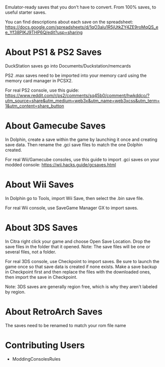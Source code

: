 Emulator-ready saves that you don't have to convert. From 100% saves, to useful starter saves.

You can find descriptions about each save on the spreadsheet:
https://docs.google.com/spreadsheets/d/1qO3alu1R5jUtkZY4ZE9roMqQS_ee_Yf38PIKJ9THP6Q/edit?usp=sharing

# About PS1 & PS2 Saves
DuckStation saves go into Documents/Duckstation/memcards

PS2 .max saves need to be imported into your memory card using the memory card manager in PCSX2.

For real PS2 console, use this guide: https://www.reddit.com/r/ps2/comments/sq45b0/comment/hwkddco/?utm_source=share&utm_medium=web3x&utm_name=web3xcss&utm_term=1&utm_content=share_button

# About Gamecube Saves
In Dolphin, create a save within the game by launching it once and creating save data. Then rename the .gci save files to match the one Dolphin created.

For real Wii/Gamecube consoles, use this guide to import .gci saves on your modded console: https://wii.hacks.guide/gcsaves.html

# About Wii Saves
In Dolphin go to Tools, import Wii Save, then select the .bin save file.

For real Wii console, use SaveGame Manager GX to import saves.

# About 3DS Saves
In Citra right click your game and choose Open Save Location. Drop the save files in the folder that it opened. Note: The save files will be one or several files, not a folder.

For real 3DS console, use Checkpoint to import saves. Be sure to launch the game once so that save data is created if none exists. Make a save backup in Checkpoint first and then replace the files with the downloaded ones, then import the save in Checkpoint.

Note: 3DS saves are generally region free, which is why they aren't labeled by region.

# About RetroArch Saves
The saves need to be renamed to match your rom file name


# Contributing Users
- ModdingConsolesRules
